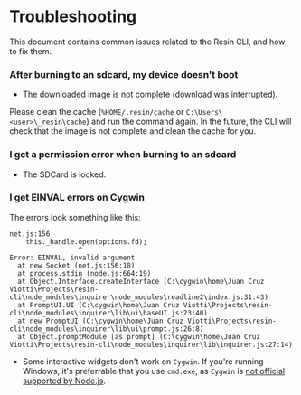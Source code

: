 Troubleshooting
===============

This document contains common issues related to the Resin CLI, and how to fix them.

### After burning to an sdcard, my device doesn't boot

- The downloaded image is not complete (download was interrupted).

Please clean the cache (`%HOME/.resin/cache` or `C:\Users\<user>\_resin\cache`) and run the command again. In the future, the CLI will check that the image is not complete and clean the cache for you.

### I get a permission error when burning to an sdcard

- The SDCard is locked.

### I get EINVAL errors on Cygwin

The errors look something like this:

```
net.js:156
    this._handle.open(options.fd);
                 ^
Error: EINVAL, invalid argument
  at new Socket (net.js:156:18)
  at process.stdin (node.js:664:19)
  at Object.Interface.createInterface (C:\cygwin\home\Juan Cruz Viotti\Projects\resin-cli\node_modules\inquirer\node_modules\readline2\index.js:31:43)
  at PromptUI.UI (C:\cygwin\home\Juan Cruz Viotti\Projects\resin-cli\node_modules\inquirer\lib\ui\baseUI.js:23:40)
  at new PromptUI (C:\cygwin\home\Juan Cruz Viotti\Projects\resin-cli\node_modules\inquirer\lib\ui\prompt.js:26:8)
  at Object.promptModule [as prompt] (C:\cygwin\home\Juan Cruz Viotti\Projects\resin-cli\node_modules\inquirer\lib\inquirer.js:27:14)
```

- Some interactive widgets don't work on `Cygwin`. If you're running Windows, it's preferrable that you use `cmd.exe`, as `Cygwin` is [not official supported by Node.js](https://github.com/chjj/blessed/issues/56#issuecomment-42671945).
